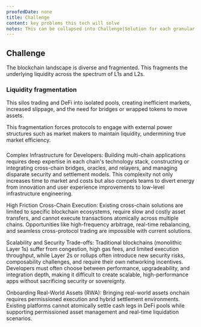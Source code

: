 ```yaml
---
proofedDate: none
title: Challenge
content: key problems this tech will solve
notes: This can be collapsed into Challenge|Solution for each granular item
---
```


## Challenge

The blockchain landscape is diverse and fragmented. This fragments the underlying liquidity across the spectrum of L1s and L2s.

### Liquidity fragmentation

This silos trading and DeFi into isolated pools, creating inefficient markets, increased slippage, and the need for bridges or wrapped tokens to move assets. 

This fragmentation forces protocols to engage with external power structures such as market makers to maintain liquidity, undermining true market efficiency.

###

Complex Infrastructure for Developers: Building multi-chain applications requires deep expertise in each chain's technology stack, constructing or integrating cross-chain bridges, oracles, and relayers, and managing disparate security and settlement models. This complexity not only increases time to market and costs but also compels teams to divert energy from innovation and user experience improvements to low-level infrastructure engineering.

High Friction Cross-Chain Execution: Existing cross-chain solutions are limited to specific blockchain ecosystems, require slow and costly asset transfers, and cannot execute transactions atomically across multiple chains. Opportunities like high-frequency arbitrage, real-time rebalancing, and seamless cross-protocol trading are impossible with current solutions.

Scalability and Security Trade-offs: Traditional blockchains (monolithic Layer 1s) suffer from congestion, high gas fees, and limited execution throughput, while Layer 2s or rollups often introduce new security risks, composability challenges, and require their own networking incentives. Developers must often choose between performance, upgradeability, and integration depth, making it difficult to create scalable, high-performance apps without sacrificing security or sovereignty.

Onboarding Real-World Assets (RWA): Bringing real-world assets onchain requires permissioned execution and hybrid settlement environments. Existing platforms cannot atomically settle cash legs in DeFi pools while supporting permissioned asset management and real-time liquidation scenarios.